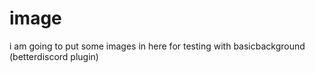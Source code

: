 # image
i am going to put some images in here for testing with basicbackground (betterdiscord plugin)
